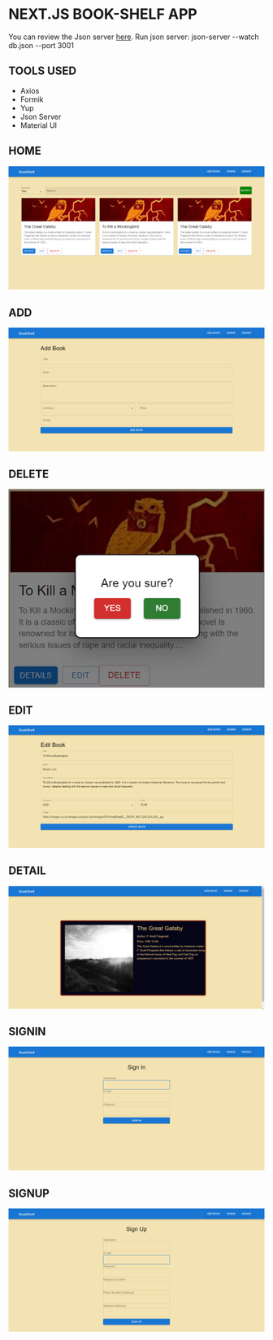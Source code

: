 # NEXT.JS BOOK-SHELF APP 

You can review the Json server [here](https://github.com/typicode/json-server#plural-routes).
Run json server: json-server --watch db.json --port 3001

## TOOLS USED
* Axios
* Formik
* Yup
* Json Server
* Material UI

## HOME
![](https://github.com/murat7001/book-shelf/blob/main/src/image/home.png)

## ADD
![](https://github.com/murat7001/book-shelf/blob/main/src/image/add.png)

## DELETE
![](https://github.com/murat7001/book-shelf/blob/main/src/image/delete.png)

## EDIT
![](https://github.com/murat7001/book-shelf/blob/main/src/image/edit.png)

## DETAIL
![](https://github.com/murat7001/book-shelf/blob/main/src/image/detail.png)

## SIGNIN
![](https://github.com/murat7001/book-shelf/blob/main/src/image/signin.png)

## SIGNUP
![](https://github.com/murat7001/book-shelf/blob/main/src/image/signup.png)







